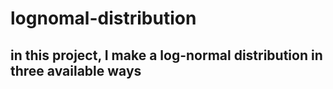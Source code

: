 # lognomal-distribution

## in this project, I make a log-normal distribution in three available ways
